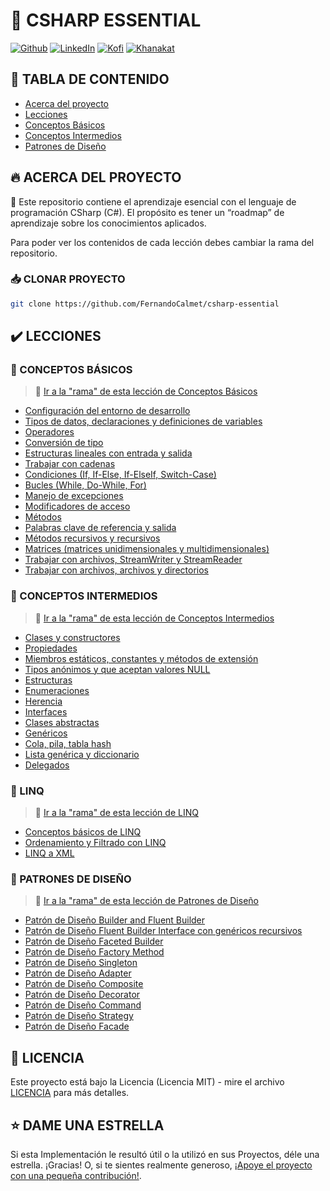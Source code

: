 # 🦄 CSHARP ESSENTIAL

[![Github][github-shield]][github-url]
[![LinkedIn][linkedin-shield]][linkedin-url]
[![Kofi][kofi-shield]][kofi-url]
[![Khanakat][khanakat-shield]][khanakat-url]

## 📔 TABLA DE CONTENIDO

* [Acerca del proyecto](#acerca-del-proyecto)
* [Lecciones](#lecciones)
* [Conceptos Básicos](#conceptos-básicos)
* [Conceptos Intermedios](#conceptos-intermedios)
* [Patrones de Diseño](#patrones-de-diseño)

## 🔥 ACERCA DEL PROYECTO

🦄 Este repositorio contiene el aprendizaje esencial con el lenguaje de programación CSharp (C#). El propósito es tener un “roadmap” de aprendizaje sobre los conocimientos aplicados.

Para poder ver los contenidos de cada lección debes cambiar la rama del repositorio.

### 📥 CLONAR PROYECTO

```bash
git clone https://github.com/FernandoCalmet/csharp-essential
```

## ✔️ LECCIONES

### 📁 CONCEPTOS BÁSICOS

> 📌 [Ir a la "rama" de esta lección de Conceptos Básicos](https://github.com/FernandoCalmet/csharp-essential/tree/basic_concepts)

- [Configuración del entorno de desarrollo](https://github.com/FernandoCalmet/csharp-essential/wiki/Configuracion-del-entorno-de-desarrollo)
- [Tipos de datos, declaraciones y definiciones de variables](https://github.com/FernandoCalmet/csharp-essential/wiki/Tipos-de-datos,-declaraciones-y-definiciones-de-variables)
- [Operadores](https://github.com/FernandoCalmet/csharp-essential/wiki/Operadores)
- [Conversión de tipo](https://github.com/FernandoCalmet/csharp-essential/wiki/Conversion-de-tipo)
- [Estructuras lineales con entrada y salida](https://github.com/FernandoCalmet/csharp-essential/wiki/Estructuras-lineales-con-entrada-y-salida)
- [Trabajar con cadenas](https://github.com/FernandoCalmet/csharp-essential/wiki/Trabajar-con-cadenas)
- [Condiciones (If, If-Else, If-ElseIf, Switch-Case)](https://github.com/FernandoCalmet/csharp-essential/wiki/Condiciones-(If,-If-Else,-If-ElseIf,-Switch-Case))
- [Bucles (While, Do-While, For)](https://github.com/FernandoCalmet/csharp-essential/wiki/Bucles-(While,-Do-While,-For))
- [Manejo de excepciones](https://github.com/FernandoCalmet/csharp-essential/wiki/Manejo-de-excepciones)
- [Modificadores de acceso](https://github.com/FernandoCalmet/csharp-essential/wiki/Modificadores-de-acceso)
- [Métodos](https://github.com/FernandoCalmet/csharp-essential/wiki/Metodos)
- [Palabras clave de referencia y salida](https://github.com/FernandoCalmet/csharp-essential/wiki/Palabras-clave-de-referencia-y-salida)
- [Métodos recursivos y recursivos](https://github.com/FernandoCalmet/csharp-essential/wiki/Metodos-recursivos-y-recursivos)
- [Matrices (matrices unidimensionales y multidimensionales)](https://github.com/FernandoCalmet/csharp-essential/wiki/Matrices-(matrices-unidimensionales-y-multidimensionales))
- [Trabajar con archivos, StreamWriter y StreamReader](https://github.com/FernandoCalmet/csharp-essential/wiki/Trabajar-con-archivos,-StreamWriter-y-StreamReader)
- [Trabajar con archivos, archivos y directorios](https://github.com/FernandoCalmet/csharp-essential/wiki/Trabajar-con-archivos,-archivos-y-directorios)

### 📁 CONCEPTOS INTERMEDIOS

> 📌 [Ir a la "rama" de esta lección de Conceptos Intermedios](https://github.com/FernandoCalmet/csharp-essential/tree/intermediate_concepts)

- [Clases y constructores](https://github.com/FernandoCalmet/csharp-essential/wiki/Clases-y-constructores)
- [Propiedades](https://github.com/FernandoCalmet/csharp-essential/wiki/Propiedades)
- [Miembros estáticos, constantes y métodos de extensión](https://github.com/FernandoCalmet/csharp-essential/wiki/Miembros-estaticos,-constantes-y-metodos-de-extension)
- [Tipos anónimos y que aceptan valores NULL](https://github.com/FernandoCalmet/csharp-essential/wiki/Tipos-anonimos-y-que-aceptan-valores-NULL)
- [Estructuras](https://github.com/FernandoCalmet/csharp-essential/wiki/Estructuras)
- [Enumeraciones](https://github.com/FernandoCalmet/csharp-essential/wiki/Enumeraciones)
- [Herencia](https://github.com/FernandoCalmet/csharp-essential/wiki/Herencia)
- [Interfaces](https://github.com/FernandoCalmet/csharp-essential/wiki/Interfaces)
- [Clases abstractas](https://github.com/FernandoCalmet/csharp-essential/wiki/Clases-abstractas)
- [Genéricos](https://github.com/FernandoCalmet/csharp-essential/wiki/Genericos)
- [Cola, pila, tabla hash](https://github.com/FernandoCalmet/csharp-essential/wiki/Cola,-pila,-tabla-hash)
- [Lista genérica y diccionario](https://github.com/FernandoCalmet/csharp-essential/wiki/Lista-generica-y-diccionario)
- [Delegados](https://github.com/FernandoCalmet/csharp-essential/wiki/Delegados)

### 📁 LINQ

> 📌 [Ir a la "rama" de esta lección de LINQ](https://github.com/FernandoCalmet/csharp-essential/tree/linq)

- [Conceptos básicos de LINQ](https://github.com/FernandoCalmet/csharp-essential/wiki/Conceptos-basicos-de-LINQ)
- [Ordenamiento y Filtrado con LINQ](https://github.com/FernandoCalmet/csharp-essential/wiki/Ordenamiento-y-Filtrado-con-LINQ)
- [LINQ a XML](https://github.com/FernandoCalmet/csharp-essential/wiki/LINQ-a-XML)

### 📁 PATRONES DE DISEÑO

> 📌 [Ir a la "rama" de esta lección de Patrones de Diseño](https://github.com/FernandoCalmet/csharp-essential/tree/design_patterns)

- [Patrón de Diseño Builder and Fluent Builder](https://github.com/FernandoCalmet/csharp-essential/wiki/Design-Pattern-Builder-y-Fluent-Builder)
- [Patrón de Diseño Fluent Builder Interface con genéricos recursivos](https://github.com/FernandoCalmet/csharp-essential/wiki/Design-Pattern-Fluent-Builder-Interface-con-genericos-recursivos)
- [Patrón de Diseño Faceted Builder](https://github.com/FernandoCalmet/csharp-essential/wiki/Design-Pattern-Faceted-Builder)
- [Patrón de Diseño Factory Method](https://github.com/FernandoCalmet/csharp-essential/wiki/Design-Pattern-Factory-Method)
- [Patrón de Diseño Singleton](https://github.com/FernandoCalmet/csharp-essential/wiki/Design-Pattern-Singleton)
- [Patrón de Diseño Adapter](https://github.com/FernandoCalmet/csharp-essential/wiki/Design-Pattern-Adapter)
- [Patrón de Diseño Composite](https://github.com/FernandoCalmet/csharp-essential/wiki/Design-Pattern-Composite)
- [Patrón de Diseño Decorator](https://github.com/FernandoCalmet/csharp-essential/wiki/Design-Pattern-Decorator)
- [Patrón de Diseño Command](https://github.com/FernandoCalmet/csharp-essential/wiki/Design-Pattern-Command)
- [Patrón de Diseño Strategy](https://github.com/FernandoCalmet/csharp-essential/wiki/Design-Pattern-Strategy)
- [Patrón de Diseño Facade](https://github.com/FernandoCalmet/csharp-essential/wiki/Design-Pattern-Facade)

## 📄 LICENCIA

Este proyecto está bajo la Licencia (Licencia MIT) - mire el archivo [LICENCIA](LICENSE) para más detalles.

## ⭐️ DAME UNA ESTRELLA

Si esta Implementación le resultó útil o la utilizó en sus Proyectos, déle una estrella. ¡Gracias! O, si te sientes realmente generoso, [¡Apoye el proyecto con una pequeña contribución!](https://ko-fi.com/fernandocalmet).

<!--- reference style links --->
[github-shield]: https://img.shields.io/badge/-@fernandocalmet-%23181717?style=flat-square&logo=github
[github-url]: https://github.com/fernandocalmet
[linkedin-shield]: https://img.shields.io/badge/-fernandocalmet-blue?style=flat-square&logo=Linkedin&logoColor=white&link=https://www.linkedin.com/in/fernandocalmet
[linkedin-url]: https://www.linkedin.com/in/fernandocalmet
[kofi-shield]: https://img.shields.io/badge/-@fernandocalmet-%231DA1F2?style=flat-square&logo=kofi&logoColor=ff5f5f
[kofi-url]: https://ko-fi.com/fernandocalmet
[khanakat-shield]: https://img.shields.io/badge/khanakat.com-brightgreen?style=flat-square
[khanakat-url]: https://khanakat.com